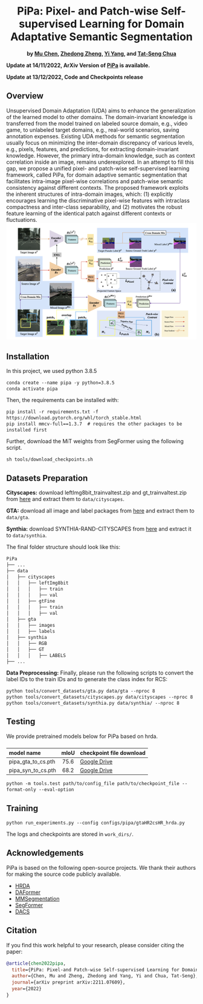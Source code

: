 <div align="center">    
 
# PiPa: Pixel- and Patch-wise Self-supervised Learning for Domain Adaptative Semantic Segmentation


**by [Mu Chen](https://github.com/chen742), [Zhedong Zheng](https://zdzheng.xyz/), [Yi Yang](https://scholar.google.com.au/citations?user=RMSuNFwAAAAJ&hl=en), 
and [Tat-Seng Chua](https://scholar.google.com.sg/citations?user=Z9DWCBEAAAAJ&hl=en)**
</div>

**Update at 14/11/2022, ArXiv Version of [PiPa](https://arxiv.org/abs/2211.07609) is available.**

**Update at 13/12/2022, Code and Checkpoints release**

## Overview
Unsupervised Domain Adaptation (UDA) aims to enhance the generalization of the learned model to other domains. The domain-invariant knowledge is transferred from
the model trained on labeled source domain, e.g., video
game, to unlabeled target domains, e.g., real-world scenarios, saving annotation expenses. Existing UDA methods for semantic segmentation usually focus on minimizing
the inter-domain discrepancy of various levels, e.g., pixels,
features, and predictions, for extracting domain-invariant
knowledge. However, the primary intra-domain knowledge,
such as context correlation inside an image, remains underexplored. In an attempt to fill this gap, we propose a unified pixel- and patch-wise self-supervised learning framework, called PiPa, for domain adaptive semantic segmentation that facilitates intra-image pixel-wise correlations and
patch-wise semantic consistency against different contexts.
The proposed framework exploits the inherent structures
of intra-domain images, which: (1) explicitly encourages
learning the discriminative pixel-wise features with intraclass compactness and inter-class separability, and (2) motivates the robust feature learning of the identical patch
against different contexts or fluctuations.
<img src="resources/diagram.png">

## Installation

In this project, we used python 3.8.5

```shell
conda create --name pipa -y python=3.8.5
conda activate pipa
```

Then, the requirements can be installed with:

```shell
pip install -r requirements.txt -f https://download.pytorch.org/whl/torch_stable.html
pip install mmcv-full==1.3.7  # requires the other packages to be installed first
```

Further, download the MiT weights from SegFormer using the
following script.

```shell
sh tools/download_checkpoints.sh
```

## Datasets Preparation

**Cityscapes:** download leftImg8bit_trainvaltest.zip and
gt_trainvaltest.zip from [here](https://www.cityscapes-dataset.com/downloads/)
and extract them to `data/cityscapes`.

**GTA:** download all image and label packages from
[here](https://download.visinf.tu-darmstadt.de/data/from_games/) and extract
them to `data/gta`.

**Synthia:** download SYNTHIA-RAND-CITYSCAPES from
[here](http://synthia-dataset.net/downloads/) and extract it to `data/synthia`.

The final folder structure should look like this:

```none
PiPa
├── ...
├── data
│   ├── cityscapes
│   │   ├── leftImg8bit
│   │   │   ├── train
│   │   │   ├── val
│   │   ├── gtFine
│   │   │   ├── train
│   │   │   ├── val
│   ├── gta
│   │   ├── images
│   │   ├── labels
│   ├── synthia
│   │   ├── RGB
│   │   ├── GT
│   │   │   ├── LABELS
├── ...
```

**Data Preprocessing:** Finally, please run the following scripts to convert the label IDs to the
train IDs and to generate the class index for RCS:

```shell
python tools/convert_datasets/gta.py data/gta --nproc 8
python tools/convert_datasets/cityscapes.py data/cityscapes --nproc 8
python tools/convert_datasets/synthia.py data/synthia/ --nproc 8
```

## Testing

We provide pretrained models below for PiPa based on hrda.

### 

| model name                       | mIoU  | checkpoint file download                    |
| :------------------------------- | :---: | :------------------------------------- |
| pipa_gta_to_cs.pth  | 75.6  | [Google Drive](https://drive.google.com/file/d/1YhhVtuODGl3vCcE5wvWf8kwvMOSr4QaU/view?usp=share_link)|
| pipa_syn_to_cs.pth  | 68.2  | [Google Drive](https://drive.google.com/file/d/1m4bhr52tLmLwBTpHY9sA_kyH_IviajQi/view?usp=share_link)|


```shell
python -m tools.test path/to/config_file path/to/checkpoint_file --format-only --eval-option 
```

## Training

```shell
python run_experiments.py --config configs/pipa/gtaHR2csHR_hrda.py
```

The logs and checkpoints are stored in `work_dirs/`.

## Acknowledgements

PiPa is based on the following open-source projects. We thank their
authors for making the source code publicly available.

* [HRDA](https://github.com/lhoyer/HRDA)
* [DAFormer](https://github.com/lhoyer/DAFormer)
* [MMSegmentation](https://github.com/open-mmlab/mmsegmentation)
* [SegFormer](https://github.com/NVlabs/SegFormer)
* [DACS](https://github.com/vikolss/DACS)

## Citation

If you find this work helpful to your research, please consider citing the paper:

```bibtex
@article{chen2022pipa,
  title={PiPa: Pixel-and Patch-wise Self-supervised Learning for Domain Adaptative Semantic Segmentation},
  author={Chen, Mu and Zheng, Zhedong and Yang, Yi and Chua, Tat-Seng},
  journal={arXiv preprint arXiv:2211.07609},
  year={2022}
}
```
